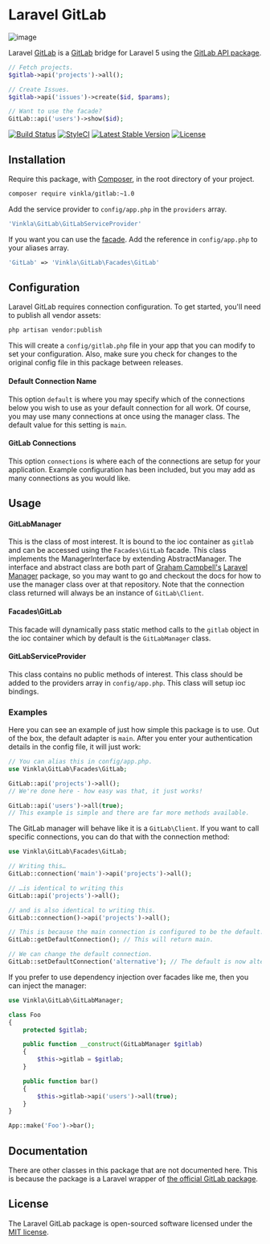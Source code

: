 Laravel GitLab
==============

![image](https://raw.githubusercontent.com/vinkla/vinkla.github.io/master/images/laravel-gitlab.png)

Laravel [GitLab](https://gitlab.com/) is a [GitLab](https://gitlab.com/) bridge for Laravel 5 using the [GitLab API package](https://github.com/m4tthumphrey/php-gitlab-api).

```php
// Fetch projects.
$gitlab->api('projects')->all();

// Create Issues.
$gitlab->api('issues')->create($id, $params);

// Want to use the facade?
GitLab::api('users')->show($id);
```

[![Build Status](https://img.shields.io/travis/vinkla/gitlab/master.svg?style=flat)](https://travis-ci.org/vinkla/gitlab)
[![StyleCI](https://styleci.io/repos/32235069/shield?style=flat)](https://styleci.io/repos/32235069)
[![Latest Stable Version](http://img.shields.io/packagist/v/vinkla/gitlab.svg?style=flat)](https://packagist.org/packages/vinkla/gitlab)
[![License](https://img.shields.io/packagist/l/vinkla/gitlab.svg?style=flat)](https://packagist.org/packages/vinkla/gitlab)

## Installation
Require this package, with [Composer](https://getcomposer.org/), in the root directory of your project.

```bash
composer require vinkla/gitlab:~1.0
```

Add the service provider to ```config/app.php``` in the `providers` array.

```php
'Vinkla\GitLab\GitLabServiceProvider'
```

If you want you can use the [facade](http://laravel.com/docs/facades). Add the reference in ```config/app.php``` to your aliases array.

```php
'GitLab' => 'Vinkla\GitLab\Facades\GitLab'
```

## Configuration

Laravel GitLab requires connection configuration. To get started, you'll need to publish all vendor assets:

```bash
php artisan vendor:publish
```

This will create a `config/gitlab.php` file in your app that you can modify to set your configuration. Also, make sure you check for changes to the original config file in this package between releases.

#### Default Connection Name

This option `default` is where you may specify which of the connections below you wish to use as your default connection for all work. Of course, you may use many connections at once using the manager class. The default value for this setting is `main`.

#### GitLab Connections

This option `connections` is where each of the connections are setup for your application. Example configuration has been included, but you may add as many connections as you would like.

## Usage

#### GitLabManager

This is the class of most interest. It is bound to the ioc container as `gitlab` and can be accessed using the `Facades\GitLab` facade. This class implements the ManagerInterface by extending AbstractManager. The interface and abstract class are both part of [Graham Campbell's](https://github.com/GrahamCampbell) [Laravel Manager](https://github.com/GrahamCampbell/Laravel-Manager) package, so you may want to go and checkout the docs for how to use the manager class over at that repository. Note that the connection class returned will always be an instance of `GitLab\Client`.

#### Facades\GitLab

This facade will dynamically pass static method calls to the `gitlab` object in the ioc container which by default is the `GitLabManager` class.

#### GitLabServiceProvider

This class contains no public methods of interest. This class should be added to the providers array in `config/app.php`. This class will setup ioc bindings.

### Examples
Here you can see an example of just how simple this package is to use. Out of the box, the default adapter is `main`. After you enter your authentication details in the config file, it will just work:

```php
// You can alias this in config/app.php.
use Vinkla\GitLab\Facades\GitLab;

GitLab::api('projects')->all();
// We're done here - how easy was that, it just works!

GitLab::api('users')->all(true);
// This example is simple and there are far more methods available.
```

The GitLab manager will behave like it is a `GitLab\Client`. If you want to call specific connections, you can do that with the connection method:

```php
use Vinkla\GitLab\Facades\GitLab;

// Writing this…
GitLab::connection('main')->api('projects')->all();

// …is identical to writing this
GitLab::api('projects')->all();

// and is also identical to writing this.
GitLab::connection()->api('projects')->all();

// This is because the main connection is configured to be the default.
GitLab::getDefaultConnection(); // This will return main.

// We can change the default connection.
GitLab::setDefaultConnection('alternative'); // The default is now alternative.
```

If you prefer to use dependency injection over facades like me, then you can inject the manager:

```php
use Vinkla\GitLab\GitLabManager;

class Foo
{
	protected $gitlab;

	public function __construct(GitLabManager $gitlab)
	{
		$this->gitlab = $gitlab;
	}

	public function bar()
	{
		$this->gitlab->api('users')->all(true);
	}
}

App::make('Foo')->bar();
```

## Documentation
There are other classes in this package that are not documented here. This is because the package is a Laravel wrapper of [the official GitLab package](https://github.com/m4tthumphrey/php-gitlab-api).

## License

The Laravel GitLab package is open-sourced software licensed under the [MIT license](http://opensource.org/licenses/MIT).
